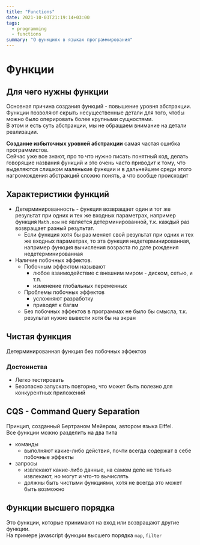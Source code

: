 ```yaml
---
title: "Functions"
date: 2021-10-03T21:19:14+03:00
tags:
  - programming
  - functions
summary: "О функциях в языках программирования"
---
```

# Функции 

## Для чего нужны функции 
Основная причина создания функций - повышение уровня абстракции.  
Функции позволяют скрыть несущественные детали для того, чтобы можно было оперировать более крупными сущностями.  
В этом и есть суть абстракции, мы не обращаем внимание на детали реализации.  

**Создание избыточных уровней абстракции** самая частая ошибка программистов.  
Сейчас уже все знают, про то что нужно писать понятный код, делать говорящие названия функций и это очень часто приводит к тому, что выделяются слишком маленькие функции и в дальнейшем среди этого нагромождения абстракций сложно понять,  а что вообще происходит


## Характеристики функций
- Детерминированность - функция возвращает один и тот же результат при одних и тех же входных параметрах, например функция `Math.now` не является детерминированной, т.к. каждый раз возвращает разный результат.
  - Если функция хотя бы раз меняет свой результат при одних и тех же входных параметрах, то эта функция недетерминированная, например функция вычисления возраста по дате рождения недетерминированная
- Наличие побочных эффектов. 
  - Побочным эффектом называют 
    - любое взаимодействие с внешним миром - диском, сетью, и т.п. 
    - изменение глобальных переменных
  - Проблемы побочных эффектов
    - усложняют разработку
    - приводят к багам
  - Без побочных эффектов в программах не было бы смысла, т.к. результат нужно вывести хотя бы на экран


## Чистая функция 
Детерминированная функция без побочных эффектов

### Достоинства
- Легко тестировать
- Безопасно запускать повторно, что может быть полезно для конкурентных приложений

## CQS - Command Query Separation
Принцип,  созданный Бертраном Мейером, автором языка Eiffel.  
Все функции можно разделить на два типа
- команды  
  - выполняют какие-либо действия, почти всегда содержат в себе побочные эффекты
- запросы  
  - извлекают какие-либо данные, на самом деле не только извлекают, но могут и что-то вычислять
  - должны быть чистыми функциями, хотя не всегда это может быть возможно

## Функции высшего порядка 
Это функции, которые принимают на вход или возвращают другие функции.  
На примере javascript функции высшего порядка `map`, `filter`

